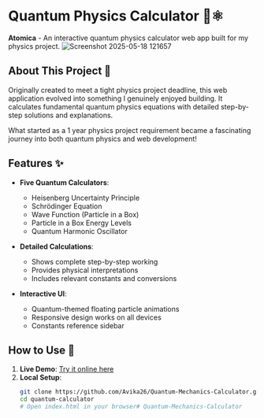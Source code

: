 # Quantum Physics Calculator 🌌⚛️

**Atomica** - An interactive quantum physics calculator web app built for my physics project. 
![Screenshot 2025-05-18 121657](https://github.com/user-attachments/assets/e46ca3a1-ea5b-48dd-a852-10b8dbcd4a82)


## About This Project 📖

Originally created to meet a tight physics project deadline, this web application evolved into something I genuinely enjoyed building. It calculates fundamental quantum physics equations with detailed step-by-step solutions and explanations.

What started as a 1 year physics project requirement became a fascinating journey into both quantum physics and web development!

## Features ✨

- **Five Quantum Calculators**:
  - Heisenberg Uncertainty Principle
  - Schrödinger Equation
  - Wave Function (Particle in a Box)
  - Particle in a Box Energy Levels
  - Quantum Harmonic Oscillator

- **Detailed Calculations**:
  - Shows complete step-by-step working
  - Provides physical interpretations
  - Includes relevant constants and conversions

- **Interactive UI**:
  - Quantum-themed floating particle animations
  - Responsive design works on all devices
  - Constants reference sidebar

## How to Use 🚀

1. **Live Demo**: [Try it online here](https://Avika26.github.io/Quantum-Mechanics-Calculator)
2. **Local Setup**:
   ```bash
   git clone https://github.com/Avika26/Quantum-Mechanics-Calculator.git
   cd quantum-calculator
   # Open index.html in your browser# Quantum-Mechanics-Calculator
